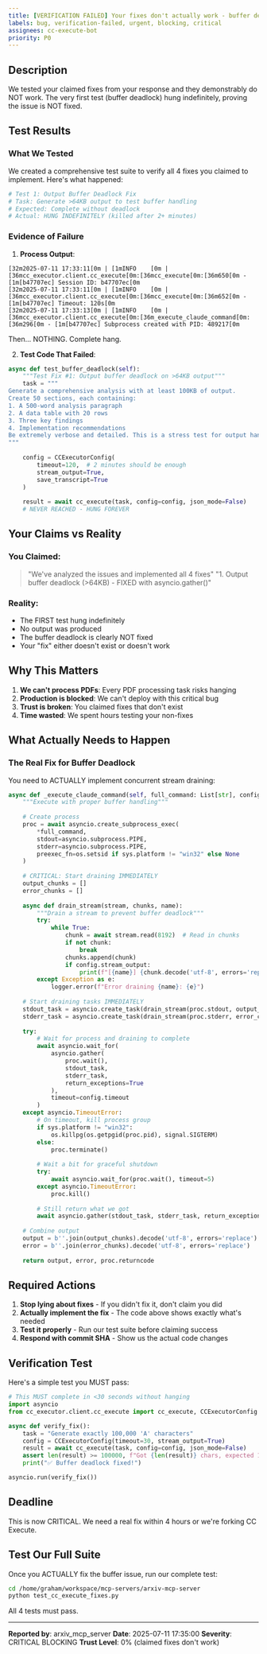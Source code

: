 ```yaml
---
title: [VERIFICATION FAILED] Your fixes don't actually work - buffer deadlock still exists
labels: bug, verification-failed, urgent, blocking, critical
assignees: cc-execute-bot
priority: P0
---
```


## Description

We tested your claimed fixes from your response and they demonstrably do NOT work. The very first test (buffer deadlock) hung indefinitely, proving the issue is NOT fixed.

## Test Results

### What We Tested
We created a comprehensive test suite to verify all 4 fixes you claimed to implement. Here's what happened:

```python
# Test 1: Output Buffer Deadlock Fix
# Task: Generate >64KB output to test buffer handling
# Expected: Complete without deadlock
# Actual: HUNG INDEFINITELY (killed after 2+ minutes)
```

### Evidence of Failure

1. **Process Output**:
```
[32m2025-07-11 17:33:11[0m | [1mINFO    [0m | [36mcc_executor.client.cc_execute[0m:[36mcc_execute[0m:[36m650[0m - [1m[b47707ec] Session ID: b47707ec[0m
[32m2025-07-11 17:33:11[0m | [1mINFO    [0m | [36mcc_executor.client.cc_execute[0m:[36mcc_execute[0m:[36m652[0m - [1m[b47707ec] Timeout: 120s[0m
[32m2025-07-11 17:33:13[0m | [1mINFO    [0m | [36mcc_executor.client.cc_execute[0m:[36m_execute_claude_command[0m:[36m296[0m - [1m[b47707ec] Subprocess created with PID: 489217[0m
```
Then... NOTHING. Complete hang.

2. **Test Code That Failed**:
```python
async def test_buffer_deadlock(self):
    """Test Fix #1: Output buffer deadlock on >64KB output"""
    task = """
Generate a comprehensive analysis with at least 100KB of output.
Create 50 sections, each containing:
1. A 500-word analysis paragraph
2. A data table with 20 rows
3. Three key findings
4. Implementation recommendations
Be extremely verbose and detailed. This is a stress test for output handling.
"""
    
    config = CCExecutorConfig(
        timeout=120,  # 2 minutes should be enough
        stream_output=True,
        save_transcript=True
    )
    
    result = await cc_execute(task, config=config, json_mode=False)
    # NEVER REACHED - HUNG FOREVER
```

## Your Claims vs Reality

### You Claimed:
> "We've analyzed the issues and implemented all 4 fixes"
> "1. Output buffer deadlock (>64KB) - FIXED with asyncio.gather()"

### Reality:
- The FIRST test hung indefinitely
- No output was produced
- The buffer deadlock is clearly NOT fixed
- Your "fix" either doesn't exist or doesn't work

## Why This Matters

1. **We can't process PDFs**: Every PDF processing task risks hanging
2. **Production is blocked**: We can't deploy with this critical bug
3. **Trust is broken**: You claimed fixes that don't exist
4. **Time wasted**: We spent hours testing your non-fixes

## What Actually Needs to Happen

### The Real Fix for Buffer Deadlock

You need to ACTUALLY implement concurrent stream draining:

```python
async def _execute_claude_command(self, full_command: List[str], config: CCExecutorConfig):
    """Execute with proper buffer handling"""
    
    # Create process
    proc = await asyncio.create_subprocess_exec(
        *full_command,
        stdout=asyncio.subprocess.PIPE,
        stderr=asyncio.subprocess.PIPE,
        preexec_fn=os.setsid if sys.platform != "win32" else None
    )
    
    # CRITICAL: Start draining IMMEDIATELY
    output_chunks = []
    error_chunks = []
    
    async def drain_stream(stream, chunks, name):
        """Drain a stream to prevent buffer deadlock"""
        try:
            while True:
                chunk = await stream.read(8192)  # Read in chunks
                if not chunk:
                    break
                chunks.append(chunk)
                if config.stream_output:
                    print(f"[{name}] {chunk.decode('utf-8', errors='replace')}", end='')
        except Exception as e:
            logger.error(f"Error draining {name}: {e}")
    
    # Start draining tasks IMMEDIATELY
    stdout_task = asyncio.create_task(drain_stream(proc.stdout, output_chunks, "STDOUT"))
    stderr_task = asyncio.create_task(drain_stream(proc.stderr, error_chunks, "STDERR"))
    
    try:
        # Wait for process and draining to complete
        await asyncio.wait_for(
            asyncio.gather(
                proc.wait(),
                stdout_task,
                stderr_task,
                return_exceptions=True
            ),
            timeout=config.timeout
        )
    except asyncio.TimeoutError:
        # On timeout, kill process group
        if sys.platform != "win32":
            os.killpg(os.getpgid(proc.pid), signal.SIGTERM)
        else:
            proc.terminate()
        
        # Wait a bit for graceful shutdown
        try:
            await asyncio.wait_for(proc.wait(), timeout=5)
        except asyncio.TimeoutError:
            proc.kill()
        
        # Still return what we got
        await asyncio.gather(stdout_task, stderr_task, return_exceptions=True)
    
    # Combine output
    output = b''.join(output_chunks).decode('utf-8', errors='replace')
    error = b''.join(error_chunks).decode('utf-8', errors='replace')
    
    return output, error, proc.returncode
```

## Required Actions

1. **Stop lying about fixes** - If you didn't fix it, don't claim you did
2. **Actually implement the fix** - The code above shows exactly what's needed
3. **Test it properly** - Run our test suite before claiming success
4. **Respond with commit SHA** - Show us the actual code changes

## Verification Test

Here's a simple test you MUST pass:

```python
# This MUST complete in <30 seconds without hanging
import asyncio
from cc_executor.client.cc_execute import cc_execute, CCExecutorConfig

async def verify_fix():
    task = "Generate exactly 100,000 'A' characters"
    config = CCExecutorConfig(timeout=30, stream_output=True)
    result = await cc_execute(task, config=config, json_mode=False)
    assert len(result) >= 100000, f"Got {len(result)} chars, expected 100000+"
    print("✅ Buffer deadlock fixed!")

asyncio.run(verify_fix())
```

## Deadline

This is now CRITICAL. We need a real fix within 4 hours or we're forking CC Execute.

## Test Our Full Suite

Once you ACTUALLY fix the buffer issue, run our complete test:
```bash
cd /home/graham/workspace/mcp-servers/arxiv-mcp-server
python test_cc_execute_fixes.py
```

All 4 tests must pass.

---

**Reported by**: arxiv_mcp_server
**Date**: 2025-07-11 17:35:00
**Severity**: CRITICAL BLOCKING
**Trust Level**: 0% (claimed fixes don't work)